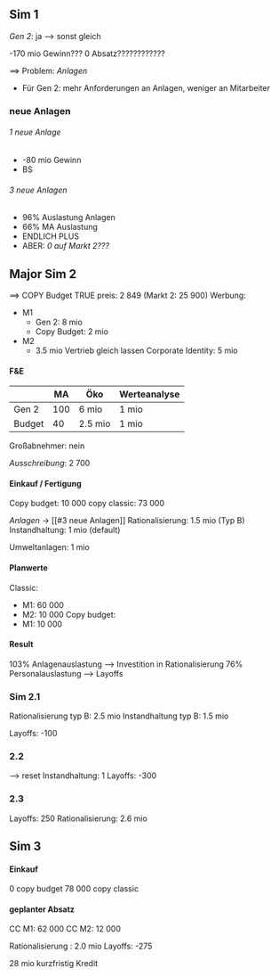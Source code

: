 ## Sim 1
_Gen 2_: ja
--> sonst gleich

-170 mio Gewinn???
0 Absatz????????????

==> Problem: _Anlagen_
- Für Gen 2: mehr Anforderungen an Anlagen, weniger an Mitarbeiter

### neue Anlagen
###### 1 neue Anlage
- -80 mio Gewinn
- BS
###### 3 neue Anlagen
- 96% Auslastung Anlagen
- 66% MA Auslastung
- ENDLICH PLUS
- ABER: _0 auf Markt 2???_

## Major Sim 2
==> COPY Budget TRUE
preis: 2 849 (Markt 2: 25 900)
Werbung: 
- M1
	- Gen 2: 8 mio
	- Copy Budget: 2 mio
- M2
	- 3.5 mio
Vertrieb gleich lassen
Corporate Identity: 5 mio

#### F&E
|  | MA | Öko | Werteanalyse |
| ---- | ---- | ---- | ---- |
| Gen 2 | 100 | 6 mio | 1 mio  |
| Budget | 40 | 2.5 mio | 1 mio |
Großabnehmer: nein

_Ausschreibung_:  2 700

#### Einkauf / Fertigung

Copy budget: 10 000
copy classic: 73 000

_Anlagen_ -> [[#3 neue Anlagen]]
Rationalisierung: 1.5 mio (Typ B)
Instandhaltung: 1 mio (default)

Umweltanlagen: 1 mio

#### Planwerte
Classic:
- M1: 60 000
- M2: 10 000
Copy budget:
- M1: 10 000


#### Result
103% Anlagenauslastung --> Investition in Rationalisierung
76% Personalauslastung --> Layoffs

### Sim 2.1
Rationalisierung typ B: 2.5 mio
Instandhaltung typ B: 1.5 mio

Layoffs: -100

### 2.2
--> reset Instandhaltung: 1
Layoffs: -300

### 2.3
Layoffs: 250
Rationalisierung: 2.6 mio

## Sim 3
#### Einkauf
0 copy budget
78 000 copy classic
#### geplanter Absatz
CC M1: 62 000
CC M2: 12 000


Rationalisierung : 2.0 mio
Layoffs: -275


28 mio kurzfristig Kredit


